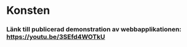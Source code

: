 # Konsten

### Länk till publicerad demonstration av webbapplikationen: https://youtu.be/3SEfd4WOTkU
